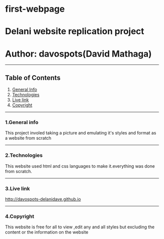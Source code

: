 # first-webpage
# Delani website replication project
# Author: davospots(David Mathaga)
***
## Table of Contents
1. [General Info](#general-info)
2. [Technologies](#technologies)
3. [Live link](#live-link)
4. [Copyright](#copyright)
****
### 1.General info
This project involed taking a picture and emulating it's styles and format as a website from scratch
****
### 2.Technologies
This website used html and css languages to make it.everything was done from scratch.

****
### 3.Live link
http://davospots-delanidave.github.io
****
### 4.Copyright
This website is free for all to view ,edit any and all styles but excluding the content or the information on the website
